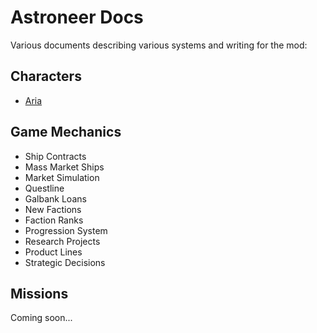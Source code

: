 # Astroneer Docs

Various documents describing various systems and writing for the mod:

## Characters

- [Aria](characters/aria.md)

## Game Mechanics

- Ship Contracts
- Mass Market Ships
- Market Simulation
- Questline
- Galbank Loans
- New Factions
- Faction Ranks
- Progression System
- Research Projects
- Product Lines
- Strategic Decisions

## Missions

Coming soon...
